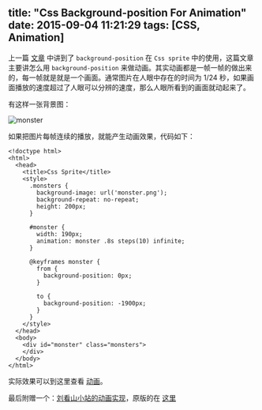 title: "Css Background-position For Animation"
date: 2015-09-04 11:21:29
tags: [CSS, Animation]
---

上一篇 [文章](http://fatelei.github.io/2015/09/01/Css-background-position/) 中讲到了 `background-position` 在 `Css sprite` 中的使用，这篇文章主要讲怎么用 `background-position` 来做动画。其实动画都是一帧一帧的做出来的，每一帧就是就是一个画面。通常图片在人眼中存在的时间为 1/24 秒，如果画面播放的速度超过了人眼可以分辨的速度，那么人眼所看到的画面就动起来了。

<!-- more -->

 有这样一张背景图：

![monster](/images/monster.png)

如果把图片每帧连续的播放，就能产生动画效果，代码如下：

```
<!doctype html>
<html>
  <head>
    <title>Css Sprite</title>
    <style>
      .monsters {
        background-image: url('monster.png');
        background-repeat: no-repeat;
        height: 200px;
      }

      #monster {
        width: 190px;
        animation: monster .8s steps(10) infinite;
      }

      @keyframes monster {
        from {
          background-position: 0px;
        }

        to {
          background-position: -1900px;
        }
      }
    </style>
  </head>
  <body>
    <div id="monster" class="monsters">
    </div>
  </body>
</html>
```

实际效果可以到这里查看 [动画](https://jsfiddle.net/fatelei/j47609b1/embedded/result/)。

最后附赠一个：[刘看山小站的动画实现](https://jsfiddle.net/fatelei/hgqmh6q1/1/embedded/result/)，原版的在 [这里](https://liukanshan.zhihu.com)
